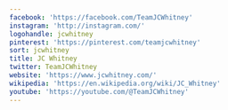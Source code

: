 ```yaml
---
facebook: 'https://facebook.com/TeamJCWhitney'
instagram: 'http://instagram.com/'
logohandle: jcwhitney
pinterest: 'https://pinterest.com/teamjcwhitney'
sort: jcwhitney
title: JC Whitney
twitter: TeamJCWhitney
website: 'https://www.jcwhitney.com/'
wikipedia: 'https://en.wikipedia.org/wiki/JC_Whitney'
youtube: 'https://youtube.com/@TeamJCWhitney'
---
```

